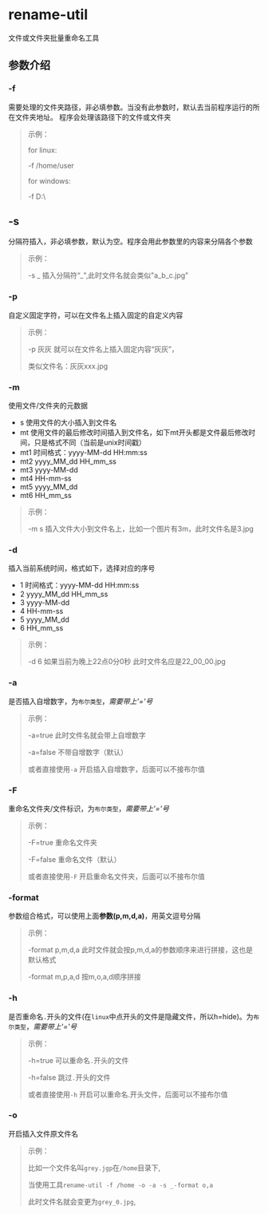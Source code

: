 # rename-util
文件或文件夹批量重命名工具

## 参数介绍
### -f
需要处理的文件夹路径，非必填参数。当没有此参数时，默认去当前程序运行的所在文件夹地址。
程序会处理该路径下的文件或文件夹

> 示例：
> 
> for linux:
>  
>    -f /home/user
>
> for windows:
>
>   -f D:\

## -s

分隔符插入，非必填参数，默认为空。程序会用此参数里的内容来分隔各个参数

> 示例：
>
> -s _	插入分隔符“_",此时文件名就会类似"a_b_c.jpg"

### -p

自定义固定字符，可以在文件名上插入固定的自定义内容

> 示例：
>
> -p 灰灰	就可以在文件名上插入固定内容“灰灰”，
>
> 类似文件名：灰灰xxx.jpg

### -m

使用文件/文件夹的元数据

- s	   使用文件的大小插入到文件名
- mt    使用文件的最后修改时间插入到文件名，如下mt开头都是文件最后修改时间，只是格式不同（当前是unix时间戳）
- mt1   时间格式：yyyy-MM-dd HH:mm:ss
- mt2    yyyy_MM_dd HH_mm_ss
- mt3    yyyy-MM-dd
- mt4    HH-mm-ss
- mt5    yyyy_MM_dd
- mt6    HH_mm_ss

> 示例：
>
> -m s    插入文件大小到文件名上，比如一个图片有3m，此时文件名是3.jpg

### -d

插入当前系统时间，格式如下，选择对应的序号

- 1   时间格式：yyyy-MM-dd HH:mm:ss
- 2    yyyy_MM_dd HH_mm_ss
- 3    yyyy-MM-dd
- 4    HH-mm-ss
- 5    yyyy_MM_dd
- 6    HH_mm_ss

> 示例：
>
> -d 6    如果当前为晚上22点0分0秒  此时文件名应是22_00_00.jpg

### -a

是否插入自增数字，为`布尔类型`，*需要带上'='号*

> 示例：
>
> -a=true	此时文件名就会带上自增数字
>
> -a=false    不带自增数字（默认）
>
> 或者直接使用`-a` 开启插入自增数字，后面可以不接布尔值

### -F

重命名文件夹/文件标识，为`布尔类型`，*需要带上'='号*

> 示例：
>
> -F=true    重命名文件夹
>
> -F=false    重命名文件（默认）
>
>或者直接使用`-F` 开启重命名文件夹，后面可以不接布尔值

### -format

参数组合格式，可以使用上面**参数(p,m,d,a)**，用英文逗号分隔

> 示例：
>
> -format p,m,d,a    此时文件就会按p,m,d,a的参数顺序来进行拼接，这也是默认格式
>
> -format m,p,a,d    按m,o,a,d顺序拼接

### -h

是否重命名`.`开头的文件(在`linux`中点开头的文件是隐藏文件，所以h=hide)。为`布尔类型`，*需要带上'='号*

> 示例：
>
> -h=true    可以重命名`.`开头的文件
>
> -h=false    跳过`.`开头的文件
>
> 或者直接使用`-h` 开启可以重命名.开头文件，后面可以不接布尔值
>
### -o
开启插入文件原文件名
> 示例：
>
>比如一个文件名叫`grey.jgp`在`/home`目录下,
>
>当使用工具`rename-util -f /home -o -a -s _-format o,a`
>
>此时文件名就会变更为`grey_0.jpg`,